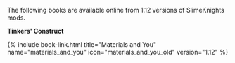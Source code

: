 The following books are available online from 1.12 versions of SlimeKnights mods.

**Tinkers' Construct**
<div class="uk-child-width-1-2 uk-child-width-1-6@s uk-grid-small" uk-grid>
    {% include book-link.html title="Materials and You" name="materials_and_you" icon="materials_and_you_old" version="1.12" %}
</div>